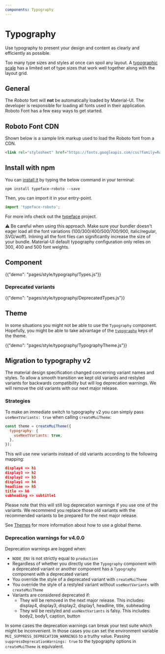 ```yaml
---
components: Typography
---
```


# Typography

<p class="description">Use typography to present your design and content as clearly and efficiently as possible.</p>

Too many type sizes and styles at once can spoil any layout.
A [typographic scale](https://material.io/design/typography/#type-scale) has a limited set of type sizes that work well together along with the layout grid.

## General

The *Roboto* font will **not** be automatically loaded by Material-UI.
The developer is responsible for loading all fonts used in their application.
Roboto Font has a few easy ways to get started.

## Roboto Font CDN

Shown below is a sample link markup used to load the Roboto font from a CDN.
```html
<link rel="stylesheet" href="https://fonts.googleapis.com/css?family=Roboto:300,400,500">
```

## Install with npm

You can [install it](https://www.npmjs.com/package/typeface-roboto) by typing the below command in your terminal:

`npm install typeface-roboto --save`

Then, you can import it in your entry-point.

```js
import 'typeface-roboto';
```
For more info check out the [typeface](https://github.com/KyleAMathews/typefaces/tree/master/packages/roboto) project.

⚠️ Be careful when using this approach.
Make sure your bundler doesn't eager load all the font variations (100/300/400/500/700/900, italic/regular, SVG/woff).
Inlining all the font files can significantly increase the size of your bundle.
Material-UI default typography configuration only relies on 300, 400 and 500 font weights.

## Component

{{"demo": "pages/style/typography/Types.js"}}

### Deprecated variants

{{"demo": "pages/style/typography/DeprecatedTypes.js"}}

## Theme

In some situations you might not be able to use the `Typography` component.
Hopefully, you might be able to take advantage of the [`typography`](/customization/default-theme?expend-path=$.typography) keys of the theme.

{{"demo": "pages/style/typography/TypographyTheme.js"}}

## Migration to typography v2

The material design specification changed concerning variant names and styles. To allow
a smooth transition we kept old variants and restyled variants for backwards compatibility
but will log deprecation warnings. We will remove the old variants with our next
major release.

### Strategies

To make an immediate switch to typography v2 you can simply pass `useNextVariants: true` when
calling `createMuiTheme`:
```js
const theme = createMuiTheme({
  typography: {
    useNextVariants: true,
  },
});
```

This will use new variants instead of old variants according to the following mapping:
```json
display4 => h1
display3 => h2
display2 => h3
display1 => h4
headline => h5
title => h6
subheading => subtitle1
```
Please note that this will still log deprecation warnings if you use one of the variants.
We recommend you replace those old variants with the recommended variants to be prepared
for the next major release.

See [Themes](/customization/themes/) for more information about how to use a global theme.

### Deprecation warnings for v4.0.0

Deprecation warnings are logged when:
- `NODE_ENV` is not strictly equal to `production`
- Regardless of whether you directly use the `Typography` component with a deprecated variant or another component
  has a `Typography` component with a deprecated variant
- You override the style of a deprecated variant with `createMuiTheme`
- You override the style of a restyled variant without `useNextVariants` with `createMuiTheme`
- Variants are considered deprecated if:
  - They will be removed in the next major release. This includes: display4, display3, display2, display1, headline, title, subheading
  - They will be restyled and `useNextVariants` is falsy. This includes: body2, body1, caption, button

In some cases the deprecation warnings can break your test suite which might be inconvenient.
In those cases you can set the environment variable `MUI_SUPPRESS_DEPRECATION_WARNINGS` to
a truthy value. Passing `suppressDeprecationWarnings: true` to the typography options in
`createMuiTheme` is equivalent.
